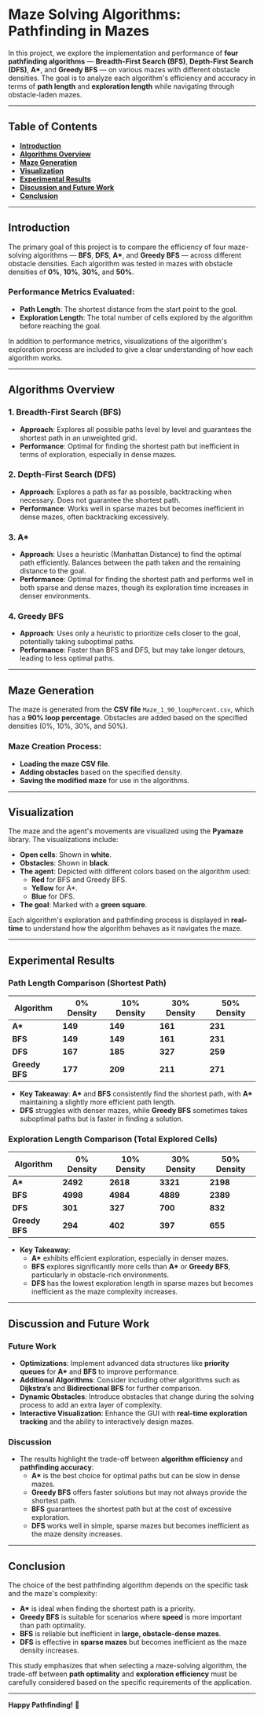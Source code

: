 # **Maze Solving Algorithms: Pathfinding in Mazes**

In this project, we explore the implementation and performance of **four pathfinding algorithms** — **Breadth-First Search (BFS)**, **Depth-First Search (DFS)**, **A\***, and **Greedy BFS** — on various mazes with different obstacle densities. The goal is to analyze each algorithm's efficiency and accuracy in terms of **path length** and **exploration length** while navigating through obstacle-laden mazes.

---

## **Table of Contents**

- **[Introduction](#introduction)**
- **[Algorithms Overview](#algorithms-overview)**
- **[Maze Generation](#maze-generation)**
- **[Visualization](#visualization)**
- **[Experimental Results](#experimental-results)**
- **[Discussion and Future Work](#discussion-and-future-work)**
- **[Conclusion](#conclusion)**

---

## **Introduction**

The primary goal of this project is to compare the efficiency of four maze-solving algorithms — **BFS**, **DFS**, **A\***, and **Greedy BFS** — across different obstacle densities. Each algorithm was tested in mazes with obstacle densities of **0%**, **10%**, **30%**, and **50%**. 

### **Performance Metrics Evaluated:**

- **Path Length**: The shortest distance from the start point to the goal.
- **Exploration Length**: The total number of cells explored by the algorithm before reaching the goal.

In addition to performance metrics, visualizations of the algorithm's exploration process are included to give a clear understanding of how each algorithm works.

---

## **Algorithms Overview**

### 1. **Breadth-First Search (BFS)**  
- **Approach**: Explores all possible paths level by level and guarantees the shortest path in an unweighted grid.
- **Performance**: Optimal for finding the shortest path but inefficient in terms of exploration, especially in dense mazes.

### 2. **Depth-First Search (DFS)**  
- **Approach**: Explores a path as far as possible, backtracking when necessary. Does not guarantee the shortest path.
- **Performance**: Works well in sparse mazes but becomes inefficient in dense mazes, often backtracking excessively.

### 3. **A\***  
- **Approach**: Uses a heuristic (Manhattan Distance) to find the optimal path efficiently. Balances between the path taken and the remaining distance to the goal.
- **Performance**: Optimal for finding the shortest path and performs well in both sparse and dense mazes, though its exploration time increases in denser environments.

### 4. **Greedy BFS**  
- **Approach**: Uses only a heuristic to prioritize cells closer to the goal, potentially taking suboptimal paths.
- **Performance**: Faster than BFS and DFS, but may take longer detours, leading to less optimal paths.

---

## **Maze Generation**

The maze is generated from the **CSV file** `Maze_1_90_loopPercent.csv`, which has a **90% loop percentage**. Obstacles are added based on the specified densities (0%, 10%, 30%, and 50%).

### **Maze Creation Process:**
- **Loading the maze CSV file**.
- **Adding obstacles** based on the specified density.
- **Saving the modified maze** for use in the algorithms.

---

## **Visualization**

The maze and the agent's movements are visualized using the **Pyamaze** library. The visualizations include:

- **Open cells**: Shown in **white**.
- **Obstacles**: Shown in **black**.
- **The agent**: Depicted with different colors based on the algorithm used:
  - **Red** for BFS and Greedy BFS.
  - **Yellow** for A\*.
  - **Blue** for DFS.
- **The goal**: Marked with a **green square**.

Each algorithm's exploration and pathfinding process is displayed in **real-time** to understand how the algorithm behaves as it navigates the maze.

---

## **Experimental Results**

### **Path Length Comparison** (Shortest Path)

| Algorithm        | 0% Density | 10% Density | 30% Density | 50% Density |
|------------------|------------|-------------|-------------|-------------|
| **A\***           | **149**    | **149**     | **161**     | **231**     |
| **BFS**           | **149**    | **149**     | **161**     | **231**     |
| **DFS**           | **167**    | **185**     | **327**     | **259**     |
| **Greedy BFS**    | **177**    | **209**     | **211**     | **271**     |

- **Key Takeaway**: **A\*** and **BFS** consistently find the shortest path, with **A\*** maintaining a slightly more efficient path length.  
- **DFS** struggles with denser mazes, while **Greedy BFS** sometimes takes suboptimal paths but is faster in finding a solution.

### **Exploration Length Comparison** (Total Explored Cells)

| Algorithm        | 0% Density | 10% Density | 30% Density | 50% Density |
|------------------|------------|-------------|-------------|-------------|
| **A\***           | **2492**   | **2618**    | **3321**    | **2198**    |
| **BFS**           | **4998**   | **4984**    | **4889**    | **2389**    |
| **DFS**           | **301**    | **327**     | **700**     | **832**     |
| **Greedy BFS**    | **294**    | **402**     | **397**     | **655**     |

- **Key Takeaway**: 
  - **A\*** exhibits efficient exploration, especially in denser mazes.  
  - **BFS** explores significantly more cells than **A\*** or **Greedy BFS**, particularly in obstacle-rich environments.  
  - **DFS** has the lowest exploration length in sparse mazes but becomes inefficient as the maze complexity increases.

---

## **Discussion and Future Work**

### **Future Work**
- **Optimizations**: Implement advanced data structures like **priority queues** for **A\*** and **BFS** to improve performance.
- **Additional Algorithms**: Consider including other algorithms such as **Dijkstra’s** and **Bidirectional BFS** for further comparison.
- **Dynamic Obstacles**: Introduce obstacles that change during the solving process to add an extra layer of complexity.
- **Interactive Visualization**: Enhance the GUI with **real-time exploration tracking** and the ability to interactively design mazes.

### **Discussion**
- The results highlight the trade-off between **algorithm efficiency** and **pathfinding accuracy**:
  - **A\*** is the best choice for optimal paths but can be slow in dense mazes.
  - **Greedy BFS** offers faster solutions but may not always provide the shortest path.
  - **BFS** guarantees the shortest path but at the cost of excessive exploration.
  - **DFS** works well in simple, sparse mazes but becomes inefficient as the maze density increases.

---

## **Conclusion**

The choice of the best pathfinding algorithm depends on the specific task and the maze's complexity:

- **A\*** is ideal when finding the shortest path is a priority.
- **Greedy BFS** is suitable for scenarios where **speed** is more important than path optimality.
- **BFS** is reliable but inefficient in **large, obstacle-dense mazes**.
- **DFS** is effective in **sparse mazes** but becomes inefficient as the maze density increases.

This study emphasizes that when selecting a maze-solving algorithm, the trade-off between **path optimality** and **exploration efficiency** must be carefully considered based on the specific requirements of the application.

---

**Happy Pathfinding!** 🚀
